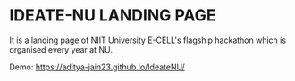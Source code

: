 # IDEATE-NU LANDING PAGE

It is a landing page of NIIT University E-CELL's flagship hackathon which is organised every year at NU.

Demo: https://aditya-jain23.github.io/IdeateNU/
